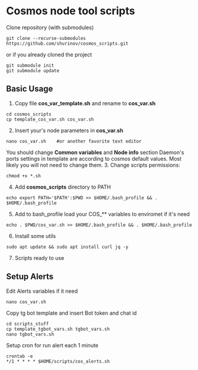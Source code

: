 # Cosmos node tool scripts

Clone repository (with submodules)
```
git clone --recurse-submodules https://github.com/shurinov/cosmos_scripts.git
```
or if you already cloned the project 
```
git submodule init
git submodule update
```

## Basic Usage
1. Copy file **cos_var_template.sh** and rename to **cos_var.sh**
```
cd cosmos_scripts
cp template_cos_var.sh cos_var.sh
```
2. Insert your's node parameters in **cos_var.sh**
```
nano cos_var.sh    #or another favorite text editor 
```
You should change **Common variables** and **Node info** section
Daemon's ports settings in template are according to cosmos default values. Most likely you will not need to change them.
3. Change scripts permissions: 
 ```
chmod +x *.sh 
 ```
4. Add **cosmos_scripts** directory to PATH
```
echo export PATH='$PATH':$PWD >> $HOME/.bash_profile && . $HOME/.bash_profile
```
5. Add to bash_profile load your COS_** variables to enviromet if it's need
```
echo . $PWD/cos_var.sh >> $HOME/.bash_profile && . $HOME/.bash_profile
```
6. Install some utils
```
sudo apt update && sudo apt install curl jq -y
```
7. Scripts ready to use


## Setup Alerts

Edit Alerts variables if it need
```
nano cos_var.sh
```
Copy tg bot template and insert Bot token and chat id
```
cd scripts_stuff
cp template_tgbot_vars.sh tgbot_vars.sh
nano tgbot_vars.sh
```

Setup cron for run alert each 1 minute
```
crontab -e
*/1 * * * * $HOME/scripts/cos_alerts.sh
```
